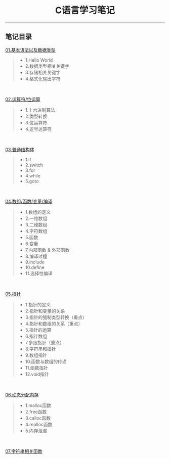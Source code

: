 <h1 align="center">C语言学习笔记</h1>
<hr>

## 笔记目录

[01.基本语法以及数据类型](./01-study/main.c)
> * 1.Hello World
> * 2.数据类型相关关键字
> * 3.存储相关关键字
> * 4.格式化输出字符

<br>

[02.运算符/位运算](./02-study/main.c)
> * 1.十六进制算法
> * 2.类型转换
> * 3.位运算符
> * 4.逗号运算符

<br>

[03.普通结构体](./03-study/main.c)
> * 1.if
> * 2.switch
> * 3.for
> * 4.while
> * 5.goto

<br>

[04.数组/函数/变量/编译](./04-study/main.c)
> * 1.数组的定义
> * 2.一维数组
> * 3.二维数组
> * 4.字符数组
> * 5.函数
> * 6.变量
> * 7.内部函数 & 外部函数
> * 8.编译过程
> * 9.include
> * 10.define
> * 11.选择性编译

<br>

[05.指针](./05-study/main.c)
> * 1.指针的定义
> * 2.指针和变量的关系
> * 3.指针的强制类型转换（重点）
> * 4.指针和数组的关系（重点）
> * 5.指针的运算
> * 6.指针数组
> * 7.多级指针（重点）
> * 8.字符串和指针
> * 9.数组指针
> * 10.函数与数组的传递
> * 11.函数指针
> * 12.void指针

<br>

[06.动态分配内存](./06-study/main.c)
> * 1.malloc函数
> * 2.free函数
> * 3.calloc函数
> * 4.realloc函数
> * 5.内存泄漏
<br>

[07.字符串相关函数](./07-study/main.c)

